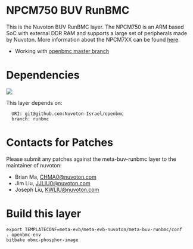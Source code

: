 # NPCM750 BUV RunBMC
This is the Nuvoton BUV RunBMC layer.
The NPCM750 is an ARM based SoC with external DDR RAM and
supports a large set of peripherals made by Nuvoton.
More information about the NPCM7XX can be found
[here](http://www.nuvoton.com/hq/products/cloud-computing/ibmc/?__locale=en).

- Working with [openbmc master branch](https://github.com/openbmc/openbmc/tree/master "openbmc master branch")

# Dependencies
![](https://cdn.rawgit.com/maxdog988/icons/61485d57/label_openbmc_ver_master.svg)

This layer depends on:

```
  URI: git@github.com:Nuvoton-Israel/openbmc
  branch: runbmc
```

# Contacts for Patches

Please submit any patches against the meta-buv-runbmc layer to the maintainer of nuvoton:

* Brian Ma, <CHMA0@nuvoton.com>
* Jim Liu, <JJLIU0@nuvoton.com>
* Joseph Liu, <KWLIU@nuvoton.com>

# Build this layer

```
export TEMPLATECONF=meta-evb/meta-evb-nuvoton/meta-buv-runbmc/conf
. openbmc-env
bitbake obmc-phosphor-image
```